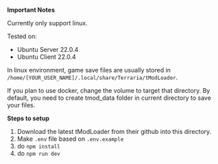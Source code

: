 **Important Notes**

Currently only support linux. 

Tested on:

- Ubuntu Server 22.0.4
- Ubuntu Client 22.0.4

In linux environment, game save files are usually stored in `/home/[YOUR_USER_NAME]/.local/share/Terraria/tModLoader`. 

If you plan to use docker, change the volume to target that directory. By default, you need to create tmod_data folder in current directory to save your files.

**Steps to setup**
1. Download the latest tModLoader from their github into this directory.
2. Make `.env` file based on `.env.example`
3. do `npm install`
4. do `npm run dev`
